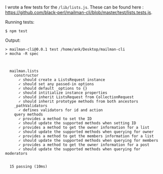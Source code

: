 I wrote a few tests for the `/lib/lists.js`. These can be found here : https://github.com/black-perl/mailman-cli/blob/master/test/lists.tests.js.

Running tests:


	$ npm test


Output:

	> mailman-cli@0.0.1 test /home/ank/Desktop/mailman-cli
	> mocha -R spec



	  mailman.lists
	    constructor
	      ✓ should create a ListsRequest instance 
	      ✓ should set any passed-in options 
	      ✓ should default _options to {} 
	      ✓ should intitialize instance properties 
	      ✓ should inherit ListsRequest from CollectionRequest 
	      ✓ should inherit prototype methods from both ancestors 
	    _pathValidators
	      ✓ defines validators for id and action 
	    query methods
	      ✓ provides a method to set the ID 
	      ✓ should update the supported methods when setting ID 
	      ✓ provides a method to get the owner information for a list 
	      ✓ should update the supported methods when querying for owner 
	      ✓ provides a method to get the members information for a list 
	      ✓ should update the supported methods when querying for members 
	      ✓ provides a method to get the owner information for a post 
	      ✓ should update the supported methods when querying for moderators 


	  15 passing (10ms)


